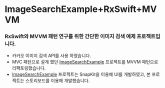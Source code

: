 
# ImageSearchExample+RxSwift+MVVM

### RxSwift와 MVVM 패턴 연구를 위한 간단한 이미지 검색 예제 프로젝트입니다.
- 카카오 이미지 검색 API를 사용 하였습니다.
- MVC 패턴으로 설계 했던 [ImageSearchExample](https://github.com/pcugogo/ImageSearchExample) 프로젝트를 MVVM 패턴으로 리팩토링했습니다.
- [ImageSearchExample](https://github.com/pcugogo/ImageSearchExample) 프로젝트는 SnapKit을 이용해 UI를 개발하였고, 본 프로젝트는 스토리보드를 이용해 개발했습니다.

